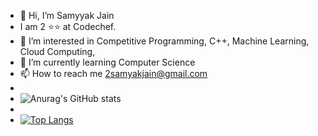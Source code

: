 - 👋 Hi, I’m Samyyak Jain
- I am 2 ⭐⭐ at Codechef.
- 👀 I’m interested in Competitive Programming, C++, Machine Learning, Cloud Computing, 
- 🌱 I’m currently learning Computer Science
- 📫 How to reach me 2samyakjain@gmail.com
- 
- ![Anurag's GitHub stats](https://github-readme-stats.vercel.app/api?username=samyak1512&show_icons=true&theme=radical)
- 
- [![Top Langs](https://github-readme-stats.vercel.app/api/top-langs/?username=samyak1512)](https://github.com/anuraghazra/github-readme-stats)
<!---
samyak1512/samyak1512 is a ✨ special ✨ repository because its `README.md` (this file) appears on your GitHub profile.
You can click the Preview link to take a look at your changes.
--->
